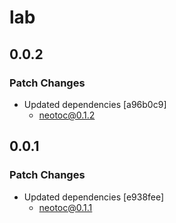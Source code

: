# lab

## 0.0.2

### Patch Changes

- Updated dependencies [a96b0c9]
  - neotoc@0.1.2

## 0.0.1

### Patch Changes

- Updated dependencies [e938fee]
  - neotoc@0.1.1
